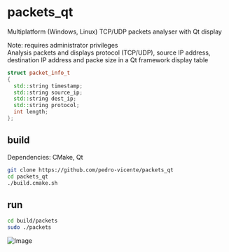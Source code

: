 # packets_qt
Multiplatform (Windows, Linux) TCP/UDP packets analyser with Qt display

Note: requires administrator privileges 
<br>
Analysis packets and displays protocol (TCP/UDP), source IP address, destination IP address
and packe size in a Qt framework display table

```c++
struct packet_info_t
{
  std::string timestamp;
  std::string source_ip;
  std::string dest_ip;
  std::string protocol;
  int length;
};
```

## build

Dependencies: CMake, Qt 

```bash
git clone https://github.com/pedro-vicente/packets_qt
cd packets_qt
./build.cmake.sh
```

## run

```bash
cd build/packets
sudo ./packets
```



![Image](https://github.com/user-attachments/assets/adfc70e6-cebd-4030-8566-d0d9e628c876)

